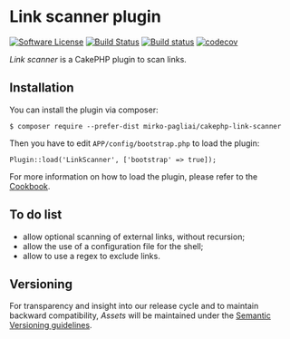 # Link scanner plugin

[![Software License](https://img.shields.io/badge/license-MIT-brightgreen.svg?style=flat-square)](LICENSE.txt)
[![Build Status](https://api.travis-ci.org/mirko-pagliai/cakephp-link-scanner.svg?branch=master)](https://travis-ci.org/mirko-pagliai/cakephp-link-scanner)
[![Build status](https://ci.appveyor.com/api/projects/status/hqk7fxtad6r75wk3?svg=true)](https://ci.appveyor.com/project/mirko-pagliai/cakephp-link-scanner)
[![codecov](https://codecov.io/gh/mirko-pagliai/cakephp-link-scanner/branch/master/graph/badge.svg)](https://codecov.io/gh/mirko-pagliai/cakephp-link-scanner)

*Link scanner* is a CakePHP plugin to scan links.

## Installation
You can install the plugin via composer:

    $ composer require --prefer-dist mirko-pagliai/cakephp-link-scanner
    
Then you have to edit `APP/config/bootstrap.php` to load the plugin:

    Plugin::load('LinkScanner', ['bootstrap' => true]);

For more information on how to load the plugin, please refer to the 
[Cookbook](http://book.cakephp.org/3.0/en/plugins.html#loading-a-plugin).

## To do list
* allow optional scanning of external links, without recursion;
* allow the use of a configuration file for the shell;
* allow to use a regex to exclude links.

## Versioning
For transparency and insight into our release cycle and to maintain backward 
compatibility, *Assets* will be maintained under the 
[Semantic Versioning guidelines](http://semver.org).
